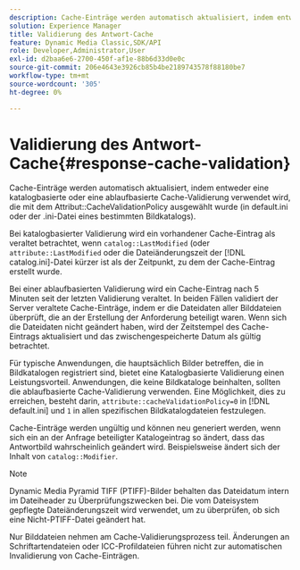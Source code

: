 ```yaml
---
description: Cache-Einträge werden automatisch aktualisiert, indem entweder eine katalogbasierte oder eine ablaufbasierte Cache-Validierung verwendet wird, wie mit dem Attribut CacheValidationPolicy ausgewählt (in default.ini oder der .ini-Datei eines bestimmten Bildkatalogs).
solution: Experience Manager
title: Validierung des Antwort-Cache
feature: Dynamic Media Classic,SDK/API
role: Developer,Administrator,User
exl-id: d2baa6e6-2700-450f-af1e-88b6d33d0e0c
source-git-commit: 206e4643e3926cb85b4be2189743578f88180be7
workflow-type: tm+mt
source-wordcount: '305'
ht-degree: 0%

---
```


# Validierung des Antwort-Cache{#response-cache-validation}

Cache-Einträge werden automatisch aktualisiert, indem entweder eine katalogbasierte oder eine ablaufbasierte Cache-Validierung verwendet wird, die mit dem Attribut::CacheValidationPolicy ausgewählt wurde (in default.ini oder der .ini-Datei eines bestimmten Bildkatalogs).

Bei katalogbasierter Validierung wird ein vorhandener Cache-Eintrag als veraltet betrachtet, wenn `catalog::LastModified` (oder `attribute::LastModified` oder die Dateiänderungszeit der [!DNL catalog.ini]-Datei kürzer ist als der Zeitpunkt, zu dem der Cache-Eintrag erstellt wurde.

Bei einer ablaufbasierten Validierung wird ein Cache-Eintrag nach 5 Minuten seit der letzten Validierung veraltet. In beiden Fällen validiert der Server veraltete Cache-Einträge, indem er die Dateidaten aller Bilddateien überprüft, die an der Erstellung der Anforderung beteiligt waren. Wenn sich die Dateidaten nicht geändert haben, wird der Zeitstempel des Cache-Eintrags aktualisiert und das zwischengespeicherte Datum als gültig betrachtet.

Für typische Anwendungen, die hauptsächlich Bilder betreffen, die in Bildkatalogen registriert sind, bietet eine Katalogbasierte Validierung einen Leistungsvorteil. Anwendungen, die keine Bildkataloge beinhalten, sollten die ablaufbasierte Cache-Validierung verwenden. Eine Möglichkeit, dies zu erreichen, besteht darin, `attribute::cacheValidationPolicy=0` in [!DNL default.ini] und `1` in allen spezifischen Bildkatalogdateien festzulegen.

Cache-Einträge werden ungültig und können neu generiert werden, wenn sich ein an der Anfrage beteiligter Katalogeintrag so ändert, dass das Antwortbild wahrscheinlich geändert wird. Beispielsweise ändert sich der Inhalt von `catalog::Modifier`.

>[!NOTE]
>
>Dynamic Media Pyramid TIFF (PTIFF)-Bilder behalten das Dateidatum intern im Dateiheader zu Überprüfungszwecken bei. Die vom Dateisystem gepflegte Dateiänderungszeit wird verwendet, um zu überprüfen, ob sich eine Nicht-PTIFF-Datei geändert hat.

Nur Bilddateien nehmen am Cache-Validierungsprozess teil. Änderungen an Schriftartendateien oder ICC-Profildateien führen nicht zur automatischen Invalidierung von Cache-Einträgen.

